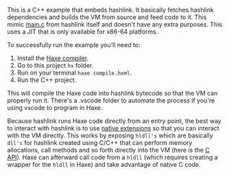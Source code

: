 This is a C++ example that embeds hashlink. It basically fetches hashlink dependencies and builds
the VM from source and feed code to it. This mimic [main.c](https://github.com/HaxeFoundation/hashlink/blob/master/src/main.c) from
hashlink itself and doesn't have any extra purposes. This uses a JIT that is only available for x86-64 platforms.

To successfully run the example you'll need to:
1. Install the [Haxe compiler](https://haxe.org/).
2. Go to this project `hx` folder.
3. Run on your terminal `haxe compile.hxml`.
4. Run the C++ project.

This will compile the Haxe code into hashlink bytecode so that the VM can properly run it. There's a .vscode folder to 
automate the process if you're using vscode to program in Haxe.

Because hashlink runs Haxe code directly from an entry point, the best way to interact with hashlink
is to use [native extensions](https://github.com/HaxeFoundation/hashlink/wiki/HashLink-native-extension-tutorial#why-creating-an-hashlink-extension)
so that you can interact with the VM directly. This works by exposing `hldll's` which are basically `dll's`
for hashlink created using C/C++ that can perform memory allocations, call methods and so forth directly into the VM (here is the [C API](https://github.com/HaxeFoundation/hashlink/wiki/C-API-Documentation)).
Haxe can afterward call code from a `hldll` (which requires creating a wrapper for the `hldll` in Haxe) and take advantage
of native C code.
